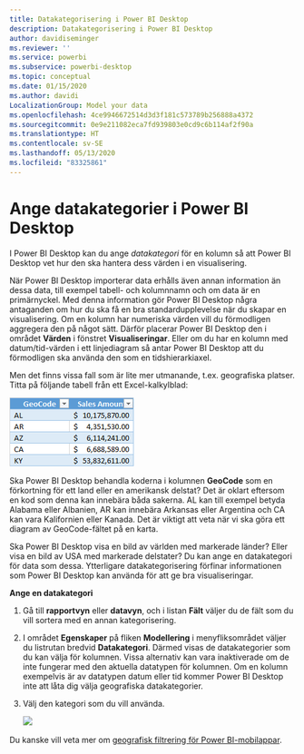 ```yaml
---
title: Datakategorisering i Power BI Desktop
description: Datakategorisering i Power BI Desktop
author: davidiseminger
ms.reviewer: ''
ms.service: powerbi
ms.subservice: powerbi-desktop
ms.topic: conceptual
ms.date: 01/15/2020
ms.author: davidi
LocalizationGroup: Model your data
ms.openlocfilehash: 4ce9946672514d3d3f181c573789b256888a4372
ms.sourcegitcommit: 0e9e211082eca7fd939803e0cd9c6b114af2f90a
ms.translationtype: HT
ms.contentlocale: sv-SE
ms.lasthandoff: 05/13/2020
ms.locfileid: "83325861"
---
```

# <a name="specify-data-categories-in-power-bi-desktop"></a>Ange datakategorier i Power BI Desktop
I Power BI Desktop kan du ange *datakategori* för en kolumn så att Power BI Desktop vet hur den ska hantera dess värden i en visualisering.

När Power BI Desktop importerar data erhålls även annan information än dessa data, till exempel tabell- och kolumnnamn och om data är en primärnyckel. Med denna information gör Power BI Desktop några antaganden om hur du ska få en bra standardupplevelse när du skapar en visualisering.
Om en kolumn har numeriska värden vill du förmodligen aggregera den på något sätt. Därför placerar Power BI Desktop den i området **Värden** i fönstret **Visualiseringar**. Eller om du har en kolumn med datum/tid-värden i ett linjediagram så antar Power BI Desktop att du förmodligen ska använda den som en tidshierarkiaxel.

Men det finns vissa fall som är lite mer utmanande, t.ex. geografiska platser. Titta på följande tabell från ett Excel-kalkylblad:

![](media/desktop-data-categorization/datacategorizationtable.png)

Ska Power BI Desktop behandla koderna i kolumnen **GeoCode** som en förkortning för ett land eller en amerikansk delstat?  Det är oklart eftersom en kod som denna kan innebära båda sakerna. AL kan till exempel betyda Alabama eller Albanien, AR kan innebära Arkansas eller Argentina och CA kan vara Kalifornien eller Kanada. Det är viktigt att veta när vi ska göra ett diagram av GeoCode-fältet på en karta. 

Ska Power BI Desktop visa en bild av världen med markerade länder? Eller visa en bild av USA med markerade delstater?  Du kan ange en datakategori för data som dessa. Ytterligare datakategorisering förfinar informationen som Power BI Desktop kan använda för att ge bra visualiseringar.  

**Ange en datakategori**

1. Gå till **rapportvyn** eller **datavyn**, och i listan **Fält** väljer du de fält som du vill sortera med en annan kategorisering.
2. I området **Egenskaper** på fliken **Modellering** i menyfliksområdet väljer du listrutan bredvid **Datakategori**.  Därmed visas de datakategorier som du kan välja för kolumnen. Vissa alternativ kan vara inaktiverade om de inte fungerar med den aktuella datatypen för kolumnen.  Om en kolumn exempelvis är av datatypen datum eller tid kommer Power BI Desktop inte att låta dig välja geografiska datakategorier. 
3. Välj den kategori som du vill använda.

   ![](media/desktop-data-categorization/desktop-data-categorization.png)

Du kanske vill veta mer om [geografisk filtrering för Power BI-mobilappar](desktop-mobile-geofiltering.md).

